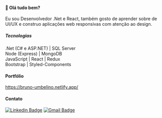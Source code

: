 #### 👋 Olá tudo bem? 

Eu sou Desenvolvedor .Net e React, também gosto de aprender sobre de UI/UX e construo aplicações web responsivas com atenção ao design. 

##### Tecnologias  

.Net (C# e ASP.NET) | SQL Server </br>
Node (Express) | MongoDB </br>
JavaScript | React | Redux </br>
Bootstrap | Styled-Components </br>

#### Portfólio 

https://bruno-umbelino.netlify.app/

#### Contato

[![Linkedin Badge](https://img.shields.io/badge/-LinkedIn-blue?style=flat-square&logo=Linkedin&logoColor=white&link=https://www.linkedin.com/in/gabrielmelodev/)](https://www.linkedin.com/in/brunoumbelino/)
[![Gmail Badge](https://img.shields.io/badge/-Gmail-c14438?style=flat-square&logo=Gmail&logoColor=white&link)](mailto::bruno.umbelino0@gmail.com)

<!---
BrunoUmbelino/BrunoUmbelino is a ✨ special ✨ repository because its `README.md` (this file) appears on your GitHub profile.
You can click the Preview link to take a look at your changes.
--->
